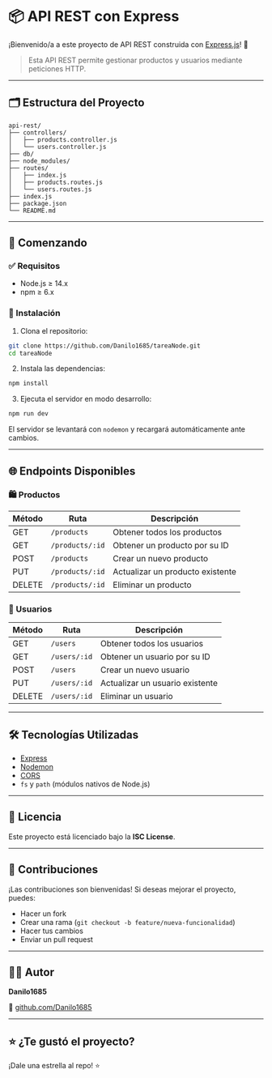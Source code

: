 # 📦 API REST con Express

¡Bienvenido/a a este proyecto de API REST construida con [Express.js](https://expressjs.com/)! 🚀

> Esta API REST permite gestionar productos y usuarios mediante peticiones HTTP.

---

## 🗂️ Estructura del Proyecto

```
api-rest/
├── controllers/
│   ├── products.controller.js
│   └── users.controller.js
├── db/
├── node_modules/
├── routes/
│   ├── index.js
│   ├── products.routes.js
│   └── users.routes.js
├── index.js
├── package.json
└── README.md
```

---

## 🚀 Comenzando

### ✅ Requisitos

- Node.js ≥ 14.x
- npm ≥ 6.x

### 🔧 Instalación

1. Clona el repositorio:

```bash
git clone https://github.com/Danilo1685/tareaNode.git
cd tareaNode
```

2. Instala las dependencias:

```bash
npm install
```

3. Ejecuta el servidor en modo desarrollo:

```bash
npm run dev
```

El servidor se levantará con `nodemon` y recargará automáticamente ante cambios.

---

## 🌐 Endpoints Disponibles

### 🛍️ Productos

| Método | Ruta             | Descripción                        |
|--------|------------------|------------------------------------|
| GET    | `/products`      | Obtener todos los productos        |
| GET    | `/products/:id`  | Obtener un producto por su ID      |
| POST   | `/products`      | Crear un nuevo producto            |
| PUT    | `/products/:id`  | Actualizar un producto existente   |
| DELETE | `/products/:id`  | Eliminar un producto               |

### 👤 Usuarios

| Método | Ruta           | Descripción                      |
|--------|----------------|----------------------------------|
| GET    | `/users`       | Obtener todos los usuarios       |
| GET    | `/users/:id`   | Obtener un usuario por su ID     |
| POST   | `/users`       | Crear un nuevo usuario           |
| PUT    | `/users/:id`   | Actualizar un usuario existente  |
| DELETE | `/users/:id`   | Eliminar un usuario              |

---

## 🛠️ Tecnologías Utilizadas

- [Express](https://expressjs.com/)
- [Nodemon](https://nodemon.io/)
- [CORS](https://www.npmjs.com/package/cors)
- `fs` y `path` (módulos nativos de Node.js)

---

## 📄 Licencia

Este proyecto está licenciado bajo la **ISC License**.

---

## 🤝 Contribuciones

¡Las contribuciones son bienvenidas! Si deseas mejorar el proyecto, puedes:

- Hacer un fork
- Crear una rama (`git checkout -b feature/nueva-funcionalidad`)
- Hacer tus cambios
- Enviar un pull request

---

## 👨‍💻 Autor

**Danilo1685**

🔗 [github.com/Danilo1685](https://github.com/Danilo1685)

---

## ⭐ ¿Te gustó el proyecto?

¡Dale una estrella al repo! ⭐